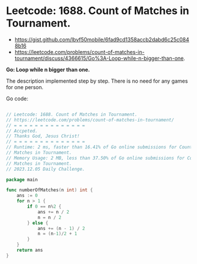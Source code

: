 # Leetcode: 1688. Count of Matches in Tournament.

- https://gist.github.com/lbvf50mobile/6fad9cd1358accb2dabd6c25c0848b16
- https://leetcode.com/problems/count-of-matches-in-tournament/discuss/4366615/Go%3A-Loop-while-n-bigger-than-one.

**Go: Loop while n bigger than one.**

The description implemented step by step. There is no need for any games for
one person.

Go code:
```Go

// Leetcode: 1688. Count of Matches in Tournament.
// https://leetcode.com/problems/count-of-matches-in-tournament/
// = = = = = = = = = = = = = =
// Accpeted.
// Thanks God, Jesus Christ!
// = = = = = = = = = = = = = =
// Runtime: 2 ms, faster than 16.41% of Go online submissions for Count of
// Matches in Tournament.
// Memory Usage: 2 MB, less than 37.50% of Go online submissions for Count of
// Matches in Tournament.
// 2023.12.05 Daily Challenge.

package main

func numberOfMatches(n int) int {
	ans := 0
	for n > 1 {
		if 0 == n%2 {
			ans += n / 2
			n = n / 2
		} else {
			ans += (n - 1) / 2
			n = (n-1)/2 + 1
		}
	}
	return ans
}
```
